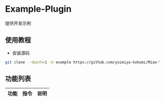 # Example-Plugin

提供开发示例

## 使用教程

- 安装源码

```sh
git clone --depth=1 -b example https://github.com/yoimiya-kokomi/Miao-Yunzai.git ./plugins/example
```

## 功能列表

| 功能 | 指令                | 说明 |
| ---- | ------------------- | ---- |
